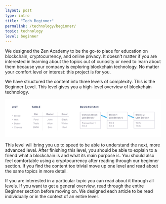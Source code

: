```yaml
---
layout: post
type: intro
title: "Tech Beginner"
permalink: /technology/beginner/
topic: technology
level: beginner
---
```


We designed the Zen Academy to be the go-to place for education on blockchain, cryptocurrency, and online privacy. It doesn't matter if you are interested in learning about the topics out of curiosity or need to learn about them because your company is exploring blockchain technology. No matter your comfort level or interest: this project is for you.

We have structured the content into three levels of complexity. This is the Beginner Level. This level gives you a high-level overview of blockchain technology.

![List table chain](/assets/post_files/technology/beginner/blockchain-as-a-data-structure/list_table_chain.jpg)

This level will bring you up to speed to be able to understand the next, more advanced level. After finishing this level, you should be able to explain to a friend what a blockchain is and what its main purpose is. You should also feel comfortable using a cryptocurrency after reading through our beginner section. If you find the content too trivial move up one level and read about the same topics in more detail.

If you are interested in a particular topic you can read about it through all levels. If you want to get a general overview, read through the entire Beginner section before moving on. We designed each article to be read individually or in the context of an entire level.
